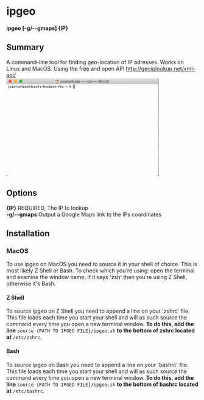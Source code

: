 # ipgeo
**ipgeo [-g/--gmaps] {IP}**

## Summary
A command-line tool for finding geo-location of IP adresses. Works on Linux and MacOS.
Using the free and open API http://geoiplookup.net/xml-api/ <br />
<img src="https://raw.githubusercontent.com/JosefAnhede/ipgeo/main/ipgeoexample.gif" width="400" height="256"/>


## Options
**{IP}** REQUIRED, The IP to lookup <br />
**-g/--gmaps** Output a Google Maps link to the IPs coordinates

## Installation
### MacOS
To use ipgeo on MacOS you need to source it in your shell of choice. This is most likely Z Shell or Bash. To check which you're using: open the terminal and examine the window name, if it says 'zsh' then you're using Z Shell, otherwise it's Bash.
#### Z Shell
To source ipgeo on Z Shell you need to append a line on your 'zshrc' file. This file loads each time you start your shell and will as such source the command every time you open a new terminal window. **To do this, add the line** `source {PATH TO IPGEO FILE}/ipgeo.sh` **to the bottom of zshrc located at** `/etc/zshrc`.

#### Bash
To source ipgeo on Bash you need to append a line on your 'bashrc' file. This file loads each time you start your shell and will as such source the command every time you open a new terminal window. **To do this, add the line** `source {PATH TO IPGEO FILE}/ipgeo.sh` **to the bottom of bashrc located at** `/etc/bashrc`.
